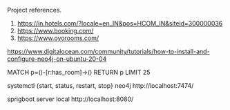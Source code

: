 Project references.
1. https://in.hotels.com/?locale=en_IN&pos=HCOM_IN&siteid=300000036
2. https://www.booking.com/
3. https://www.oyorooms.com/

<!-- neo4j -->
https://www.digitalocean.com/community/tutorials/how-to-install-and-configure-neo4j-on-ubuntu-20-04


MATCH p=()-[r:has_room]->() RETURN p LIMIT 25

systemctl {start, status, restart, stop} neo4j
http://localhost:7474/

sprigboot server local 
http://localhost:8080/

